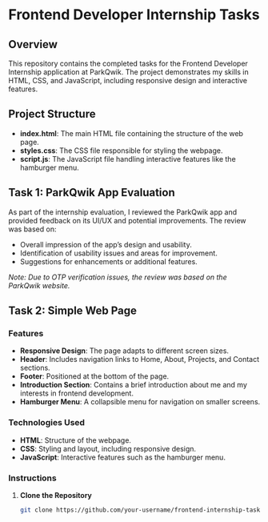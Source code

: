 # Frontend Developer Internship Tasks

## Overview

This repository contains the completed tasks for the Frontend Developer Internship application at ParkQwik. The project demonstrates my skills in HTML, CSS, and JavaScript, including responsive design and interactive features.

## Project Structure

- **index.html**: The main HTML file containing the structure of the web page.
- **styles.css**: The CSS file responsible for styling the webpage.
- **script.js**: The JavaScript file handling interactive features like the hamburger menu.

## Task 1: ParkQwik App Evaluation

As part of the internship evaluation, I reviewed the ParkQwik app and provided feedback on its UI/UX and potential improvements. The review was based on:
- Overall impression of the app’s design and usability.
- Identification of usability issues and areas for improvement.
- Suggestions for enhancements or additional features.

*Note: Due to OTP verification issues, the review was based on the ParkQwik website.*

## Task 2: Simple Web Page

### Features
- **Responsive Design**: The page adapts to different screen sizes.
- **Header**: Includes navigation links to Home, About, Projects, and Contact sections.
- **Footer**: Positioned at the bottom of the page.
- **Introduction Section**: Contains a brief introduction about me and my interests in frontend development.
- **Hamburger Menu**: A collapsible menu for navigation on smaller screens.

### Technologies Used
- **HTML**: Structure of the webpage.
- **CSS**: Styling and layout, including responsive design.
- **JavaScript**: Interactive features such as the hamburger menu.

### Instructions

1. **Clone the Repository**
   ```bash
   git clone https://github.com/your-username/frontend-internship-tasks.git
